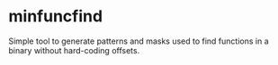 # minfuncfind
Simple tool to generate patterns and masks used to find functions in a binary without hard-coding offsets.
